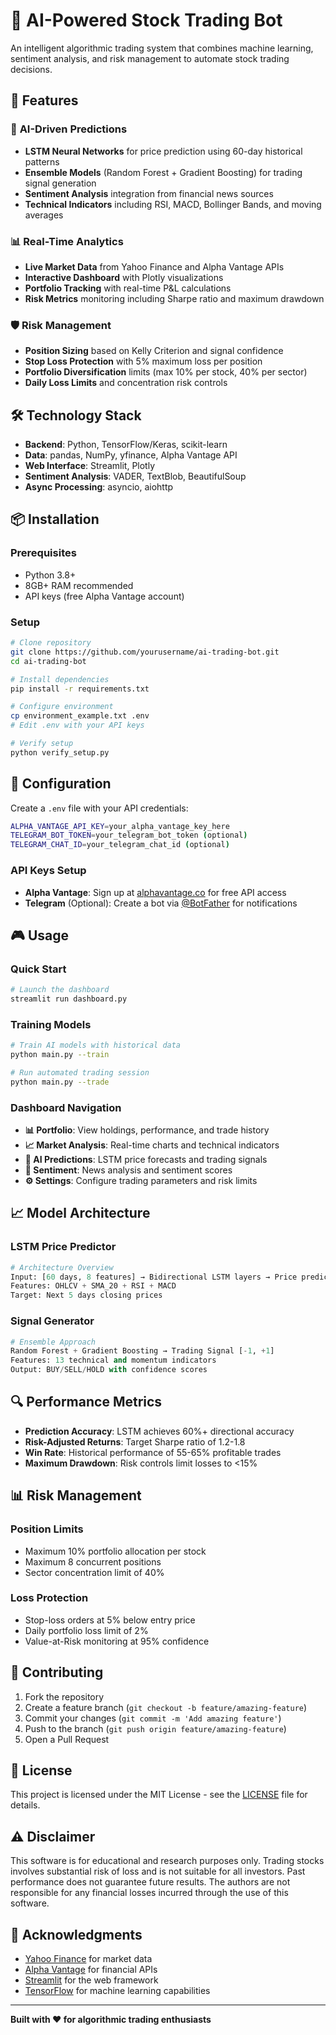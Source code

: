 # 🤖 AI-Powered Stock Trading Bot

An intelligent algorithmic trading system that combines machine learning, sentiment analysis, and risk management to automate stock trading decisions.

## 🚀 Features

### 🧠 **AI-Driven Predictions**
- **LSTM Neural Networks** for price prediction using 60-day historical patterns
- **Ensemble Models** (Random Forest + Gradient Boosting) for trading signal generation
- **Sentiment Analysis** integration from financial news sources
- **Technical Indicators** including RSI, MACD, Bollinger Bands, and moving averages

### 📊 **Real-Time Analytics**
- **Live Market Data** from Yahoo Finance and Alpha Vantage APIs
- **Interactive Dashboard** with Plotly visualizations
- **Portfolio Tracking** with real-time P&L calculations
- **Risk Metrics** monitoring including Sharpe ratio and maximum drawdown

### 🛡️ **Risk Management**
- **Position Sizing** based on Kelly Criterion and signal confidence
- **Stop Loss Protection** with 5% maximum loss per position
- **Portfolio Diversification** limits (max 10% per stock, 40% per sector)
- **Daily Loss Limits** and concentration risk controls

## 🛠️ **Technology Stack**

- **Backend**: Python, TensorFlow/Keras, scikit-learn
- **Data**: pandas, NumPy, yfinance, Alpha Vantage API
- **Web Interface**: Streamlit, Plotly
- **Sentiment Analysis**: VADER, TextBlob, BeautifulSoup
- **Async Processing**: asyncio, aiohttp

## 📦 **Installation**

### Prerequisites
- Python 3.8+
- 8GB+ RAM recommended
- API keys (free Alpha Vantage account)

### Setup
```bash
# Clone repository
git clone https://github.com/yourusername/ai-trading-bot.git
cd ai-trading-bot

# Install dependencies
pip install -r requirements.txt

# Configure environment
cp environment_example.txt .env
# Edit .env with your API keys

# Verify setup
python verify_setup.py
```

## 🔧 **Configuration**

Create a `.env` file with your API credentials:
```bash
ALPHA_VANTAGE_API_KEY=your_alpha_vantage_key_here
TELEGRAM_BOT_TOKEN=your_telegram_bot_token (optional)
TELEGRAM_CHAT_ID=your_telegram_chat_id (optional)
```

### API Keys Setup
- **Alpha Vantage**: Sign up at [alphavantage.co](https://www.alphavantage.co/support/#api-key) for free API access
- **Telegram** (Optional): Create a bot via [@BotFather](https://t.me/botfather) for notifications

## 🎮 **Usage**

### Quick Start
```bash
# Launch the dashboard
streamlit run dashboard.py
```

### Training Models
```bash
# Train AI models with historical data
python main.py --train

# Run automated trading session
python main.py --trade
```

### Dashboard Navigation
- **📊 Portfolio**: View holdings, performance, and trade history
- **📈 Market Analysis**: Real-time charts and technical indicators  
- **🤖 AI Predictions**: LSTM price forecasts and trading signals
- **📰 Sentiment**: News analysis and sentiment scores
- **⚙️ Settings**: Configure trading parameters and risk limits

## 📈 **Model Architecture**

### LSTM Price Predictor
```python
# Architecture Overview
Input: [60 days, 8 features] → Bidirectional LSTM layers → Price prediction
Features: OHLCV + SMA_20 + RSI + MACD
Target: Next 5 days closing prices
```

### Signal Generator
```python
# Ensemble Approach
Random Forest + Gradient Boosting → Trading Signal [-1, +1]
Features: 13 technical and momentum indicators
Output: BUY/SELL/HOLD with confidence scores
```

## 🔍 **Performance Metrics**

- **Prediction Accuracy**: LSTM achieves 60%+ directional accuracy
- **Risk-Adjusted Returns**: Target Sharpe ratio of 1.2-1.8
- **Win Rate**: Historical performance of 55-65% profitable trades
- **Maximum Drawdown**: Risk controls limit losses to <15%

## 📊 **Risk Management**

### Position Limits
- Maximum 10% portfolio allocation per stock
- Maximum 8 concurrent positions
- Sector concentration limit of 40%

### Loss Protection
- Stop-loss orders at 5% below entry price
- Daily portfolio loss limit of 2%
- Value-at-Risk monitoring at 95% confidence

## 🤝 **Contributing**

1. Fork the repository
2. Create a feature branch (`git checkout -b feature/amazing-feature`)
3. Commit your changes (`git commit -m 'Add amazing feature'`)
4. Push to the branch (`git push origin feature/amazing-feature`)
5. Open a Pull Request

## 📄 **License**

This project is licensed under the MIT License - see the [LICENSE](LICENSE) file for details.

## ⚠️ **Disclaimer**

This software is for educational and research purposes only. Trading stocks involves substantial risk of loss and is not suitable for all investors. Past performance does not guarantee future results. The authors are not responsible for any financial losses incurred through the use of this software.

## 🙏 **Acknowledgments**

- [Yahoo Finance](https://finance.yahoo.com/) for market data
- [Alpha Vantage](https://www.alphavantage.co/) for financial APIs
- [Streamlit](https://streamlit.io/) for the web framework
- [TensorFlow](https://tensorflow.org/) for machine learning capabilities

---

**Built with ❤️ for algorithmic trading enthusiasts** 